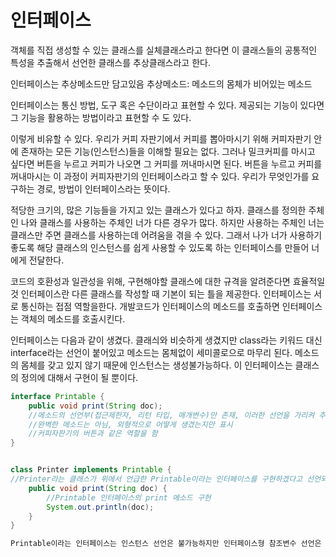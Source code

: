 # 인터페이스

객체를 직접 생성할 수 있는 클래스를 실체클래스라고 한다면
이 클래스들의 공통적인 특성을 추출해서 선언한 클래스를 추상클래스라고 한다.


인터페이스는 추상메소드만 담고있음
추상메소드: 메소드의 몸체가 비어있는 메소드


인터페이스는 통신 방법, 도구 혹은 수단이라고 표현할 수 있다.
제공되는 기능이 있다면 그 기능을 활용하는 방법이라고 표현할 수 도 있다.

이렇게 비유할 수 있다.
우리가 커피 자판기에서 커피를 뽑아마시기 위해 커피자판기 안에 존재하는 모든 기능(인스턴스)들을 이해할 필요는 없다.
그러나 밀크커피를 마시고 싶다면 버튼을 누르고 커피가 나오면 그 커피를 꺼내마시면 된다.
버튼을 누르고 커피를 꺼내마시는 이 과정이 커피자판기의 인터페이스라고 할 수 있다.
우리가 무엇인가를 요구하는 경로, 방법이 인터페이스라는 뜻이다.

적당한 크기의, 많은 기능들을 가지고 있는 클래스가 있다고 하자.
클래스를 정의한 주체인 나와 클래스를 사용하는 주체인 너가 다른 경우가 많다.
하지만 사용하는 주체인 너는 클래스만 주면 클래스를 사용하는데 어려움을 겪을 수 있다.
그래서 나가 너가 사용하기 좋도록 해당 클래스의 인스턴스를 쉽게 사용할 수 있도록 하는 인터페이스를 만들어 너에게 전달한다.

코드의 호환성과 일관성을 위해, 구현해야할 클래스에 대한 규격을 알려준다면 효율적일 것
인터페이스란 다른 클래스를 작성할 때 기본이 되는 틀을 제공한다.
인터페이스는 서로 통신하는 접점 역할을한다. 개발코드가 인터페이스의 메소드를 호출하면 인터페이스는 객체의 메소드를 호출시킨다.

인터페이스는 다음과 같이 생겼다.
클래싀와 비슷하게 생겼지만 class라는 키워드 대신 interface라는 선언이 붙어있고 메소드는 몸체없이 세미콜로으로 마무리 된다.
메소드의 몸체를 갖고 있지 않기 때문에 인스턴스는 생성불가능하다.
이 인터페이스는 클래스의 정의에 대해서 구현이 될 뿐이다.

```java
interface Printable {
	public void print(String doc);
	//메소드의 선언부(접근제한자, 리턴 타입, 매개변수)만 존재, 이러한 선언을 가리켜 추상메소드라고 부른다.
	//완벽한 메소드는 아님, 외형적으로 어떻게 생겼는지만 표시
	//커피자판기의 버튼과 같은 역할을 함
}


class Printer implements Printable {
//Printer라는 클래스가 위에서 언급한 Printable이라는 인터페이스를 구현하겠다고 선언되어있음
 	public void print(String doc) {	
		//Printable 인터페이스의 print 메소드 구현
		System.out.println(doc);
	}
}

Printable이라는 인터페이스는 인스턴스 선언은 불가능하지만 인터페이스형 참조변수 선언은 가능하다.
```





